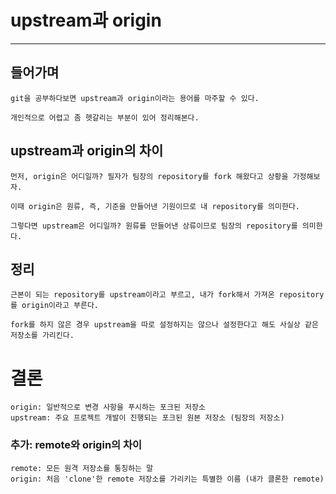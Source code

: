 # upstream과 origin

---

## 들어가며

    git을 공부하다보면 upstream과 origin이라는 용어를 마주할 수 있다.

    개인적으로 어렵고 좀 헷갈리는 부분이 있어 정리해본다.

## upstream과 origin의 차이

    먼저, origin은 어디일까? 필자가 팀장의 repository를 fork 해왔다고 상황을 가정해보자.

    이때 origin은 원류, 즉, 기준을 만들어낸 기원이므로 내 repository를 의미한다.

    그렇다면 upstream은 어디일까? 원류를 만들어낸 상류이므로 팀장의 repository를 의미한다.

## 정리

    근본이 되는 repository를 upstream이라고 부르고, 내가 fork해서 가져온 repository를 origin이라고 부른다.

    fork를 하지 않은 경우 upstream을 따로 설정하지는 않으나 설정한다고 해도 사실상 같은 저장소를 가리킨다.

# 결론

    origin: 일반적으로 변경 사항을 푸시하는 포크된 저장소
    upstream: 주요 프로젝트 개발이 진행되는 포크된 원본 저장소 (팀장의 저장소)

### 추가: remote와 origin의 차이

    remote: 모든 원격 저장소를 통칭하는 말
    origin: 처음 'clone'한 remote 저장소를 가리키는 특별한 이름 (내가 클론한 remote)
